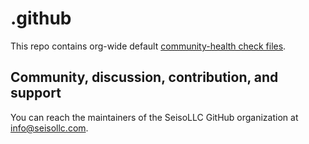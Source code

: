 # .github

This repo contains org-wide default [community-health check files](https://docs.github.com/en/github/building-a-strong-community/creating-a-default-community-health-file#supported-file-types).

## Community, discussion, contribution, and support

You can reach the maintainers of the SeisoLLC GitHub organization at info@seisollc.com.
